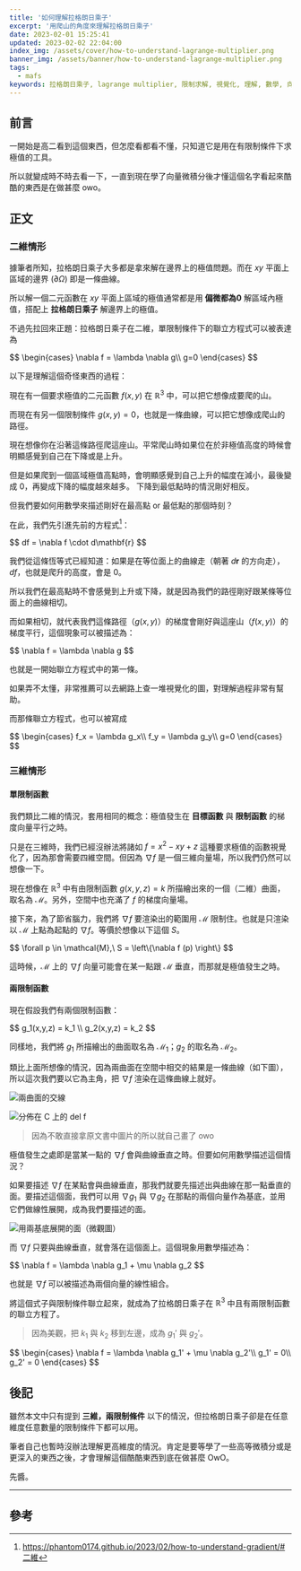 ```yaml
---
title: '如何理解拉格朗日乘子'
excerpt: '用爬山的角度來理解拉格朗日乘子'
date: 2023-02-01 15:25:41
updated: 2023-02-02 22:04:00
index_img: /assets/cover/how-to-understand-lagrange-multiplier.png
banner_img: /assets/banner/how-to-understand-lagrange-multiplier.png
tags:
  - mafs
keywords: 拉格朗日乘子, lagrange multiplier, 限制求解, 視覺化, 理解, 數學, 向量微積分
---
```


<!--Remove "@" before use-->

<!--@lp:skip-all-->
<!--@lp:skip-some-->

## 前言

一開始是高二看到這個東西，但怎麼看都看不懂，只知道它是用在有限制條件下求極值的工具。

所以就變成時不時去看一下，一直到現在學了向量微積分後才懂這個名字看起來酷酷的東西是在做甚麼 owo。

## 正文

### 二維情形

據筆者所知，拉格朗日乘子大多都是拿來解在邊界上的極值問題。而在 $xy$ 平面上區域的邊界 ($\partial\Omega$) 即是一條曲線。

所以解一個二元函數在 $xy$ 平面上區域的極值通常都是用 **偏微都為0** 解區域內極值，搭配上 **拉格朗日乘子** 解邊界上的極值。

不過先拉回來正題：拉格朗日乘子在二維，單限制條件下的聯立方程式可以被表達為

<p>
$$
\begin{cases}
\nabla f = \lambda \nabla g\\
g=0
\end{cases}
$$
</p>

以下是理解這個奇怪東西的過程：

現在有一個要求極值的二元函數 $f(x,y)$ 在 $\mathbb{R}^3$ 中，可以把它想像成要爬的山。

而現在有另一個限制條件 $g(x, y) = 0$，也就是一條曲線，可以把它想像成爬山的路徑。

現在想像你在沿著這條路徑爬這座山。平常爬山時如果位在於非極值高度的時候會明顯感覺到自己在下降或是上升。

但是如果爬到一個區域極值高點時，會明顯感覺到自己上升的幅度在減小，最後變成 $0$，再變成下降的幅度越來越多。
下降到最低點時的情況剛好相反。

但我們要如何用數學來描述剛好在最高點 or 最低點的那個時刻？

在此，我們先引進先前的方程式[^1]：

<p>
$$
df = \nabla f \cdot d\mathbf{r}
$$
</p>

我們從這條恆等式已經知道：如果是在等位面上的曲線走（朝著 $d\mathbf{r}$ 的方向走），$df$，也就是爬升的高度，會是 $0$。

所以我們在最高點時不會感覺到上升或下降，就是因為我們的路徑剛好跟某條等位面上的曲線相切。

而如果相切，就代表我們這條路徑（$g(x,y)$）的梯度會剛好與這座山（$f(x,y)$）的梯度平行，這個現象可以被描述為：

<p>
$$
\nabla f = \lambda \nabla g
$$
</p>

也就是一開始聯立方程式中的第一條。

如果弄不太懂，非常推薦可以去網路上查一堆視覺化的圖，對理解過程非常有幫助。

而那條聯立方程式，也可以被寫成

<p>
$$
\begin{cases}
f_x = \lambda g_x\\
f_y = \lambda g_y\\
g=0
\end{cases}
$$
</p>

### 三維情形

#### 單限制函數

我們類比二維的情況，套用相同的概念：極值發生在 **目標函數** 與 **限制函數** 的梯度向量平行之時。

只是在三維時，我們已經沒辦法將諸如 $f = x^2-xy+z$ 這種要求極值的函數視覺化了，因為那會需要四維空間。但因為 $\nabla f$ 是一個三維向量場，所以我們仍然可以想像一下。

現在想像在 $\mathbb{R}^3$ 中有由限制函數 $g(x,y,z) = k$ 所描繪出來的一個（二維）曲面，取名為 $\mathcal{M}$。另外，空間中也充滿了 $f$ 的梯度向量場。

接下來，為了節省腦力，我們將 $\nabla f$ 要渲染出的範圍用 $\mathcal{M}$ 限制住。也就是只渲染以 $\mathcal{M}$ 上點為起點的 $\nabla f$。等價於想像以下這個 $S$。

<p>
$$
\forall p \in \mathcal{M},\ S = \left\{\nabla f (p) \right\}
$$
</p>

這時候，$\mathcal{M}$ 上的 $\nabla f$ 向量可能會在某一點跟 $\mathcal{M}$ 垂直，而那就是極值發生之時。

#### 兩限制函數

現在假設我們有兩個限制函數：

<p>
$$
g_1(x,y,z) = k_1 \\
g_2(x,y,z) = k_2
$$
</p>

同樣地，我們將 $g_1$ 所描繪出的曲面取名為 $\mathcal{M}_1$；$g_2$ 的取名為 $\mathcal{M}_2$。

類比上面所想像的情況，因為兩曲面在空間中相交的結果是一條曲線（如下圖），所以這次我們要以它為主角，把 $\nabla f$ 渲染在這條曲線上就好。

![兩曲面的交線](p1.webp)

![分佈在 C 上的 del f](p2.webp)

> 因為不敢直接拿原文書中圖片的所以就自己畫了 owo

極值發生之處即是當某一點的 $\nabla f$ 會與曲線垂直之時。但要如何用數學描述這個情況？

如果要描述 $\nabla f$ 在某點會與曲線垂直，那我們就要先描述出與曲線在那一點垂直的面。要描述這個面，我們可以用 $\nabla g_1$ 與 $\nabla g_2$ 在那點的兩個向量作為基底，並用它們做線性展開，成為我們要描述的面。

![用兩基底展開的面（微觀圖）](p3.webp)

而 $\nabla f$ 只要與曲線垂直，就會落在這個面上。這個現象用數學描述為：

<p>
$$
\nabla f = \lambda \nabla g_1 + \mu \nabla g_2
$$
</p>

也就是 $\nabla f$ 可以被描述為兩個向量的線性組合。

將這個式子與限制條件聯立起來，就成為了拉格朗日乘子在 $\mathbb{R}^3$ 中且有兩限制函數的聯立方程了。

> 因為美觀，把 $k_1$ 與 $k_2$ 移到左邊，成為 $g_1'$ 與 $g_2'$。

<p>
$$
\begin{cases}
\nabla f = \lambda \nabla g_1' + \mu \nabla g_2'\\
g_1' = 0\\
g_2' = 0
\end{cases}
$$
</p>

## 後記

雖然本文中只有提到 **三維，兩限制條件** 以下的情況，但拉格朗日乘子卻是在任意維度任意數量的限制條件下都可以用。

筆者自己也暫時沒辦法理解更高維度的情況。肯定是要等學了一些高等微積分或是更深入的東西之後，才會理解這個酷酷東西到底在做甚麼 OwO。

先醬。

---

## 參考

[^1]: https://phantom0174.github.io/2023/02/how-to-understand-gradient/#二維
